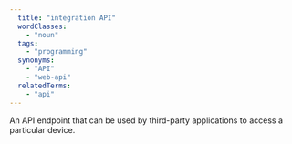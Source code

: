 ```yaml
---
  title: "integration API"
  wordClasses:
    - "noun"
  tags:
    - "programming"
  synonyms:
    - "API"
    - "web-api"
  relatedTerms:
    - "api"
---
```

An API endpoint that can be used by third-party applications to access a particular device.
